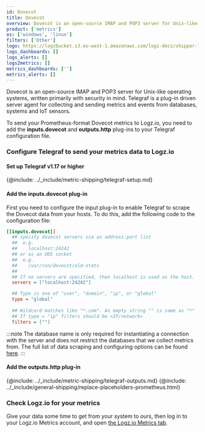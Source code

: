 ```yaml
---
id: Dovecot
title: Dovecot
overview: Dovecot is an open-source IMAP and POP3 server for Unix-like operating systems, written primarily with security in mind. Telegraf is a plug-in driven server agent for collecting and sending metrics and events from databases, systems and IoT sensors.
product: ['metrics']
os: ['windows', 'linux']
filters: ['Other']
logo: https://logzbucket.s3.eu-west-1.amazonaws.com/logz-docs/shipper-logos/dovecot.png
logs_dashboards: []
logs_alerts: []
logs2metrics: []
metrics_dashboards: ['']
metrics_alerts: []
---
```



Dovecot is an open-source IMAP and POP3 server for Unix-like operating systems, written primarily with security in mind. Telegraf is a plug-in driven server agent for collecting and sending metrics and events from databases, systems and IoT sensors.

To send your Prometheus-format Dovecot metrics to Logz.io, you need to add the **inputs.dovecot** and **outputs.http** plug-ins to your Telegraf configuration file.

### Configure Telegraf to send your metrics data to Logz.io

 

#### Set up Telegraf v1.17 or higher

{@include: ../_include/metric-shipping/telegraf-setup.md}
 
#### Add the inputs.dovecot plug-in

First you need to configure the input plug-in to enable Telegraf to scrape the Dovecot data from your hosts. To do this, add the following code to the configuration file:


``` ini
[[inputs.dovecot]]
  ## specify dovecot servers via an address:port list
  ##  e.g.
  ##    localhost:24242
  ## or as an UDS socket
  ##  e.g.
  ##    /var/run/dovecot/old-stats
  ##
  ## If no servers are specified, then localhost is used as the host.
  servers = ["localhost:24242"]

  ## Type is one of "user", "domain", "ip", or "global"
  type = "global"
  
  ## Wildcard matches like "*.com". An empty string "" is same as "*"
  ## If type = "ip" filters should be <IP/network>
  filters = [""]
```

:::note
The database name is only required for instantiating a connection with the server and does not restrict the databases that we collect metrics from. The full list of data scraping and configuring options can be found [here](https://github.com/influxdata/telegraf/blob/release-1.18/plugins/inputs/dovecot/README.md).
:::
 

#### Add the outputs.http plug-in

{@include: ../_include/metric-shipping/telegraf-outputs.md}
{@include: ../_include/general-shipping/replace-placeholders-prometheus.html}

### Check Logz.io for your metrics

Give your data some time to get from your system to ours, then log in to your Logz.io Metrics account, and open [the Logz.io Metrics tab](https://app.logz.io/#/dashboard/metrics/).


 
